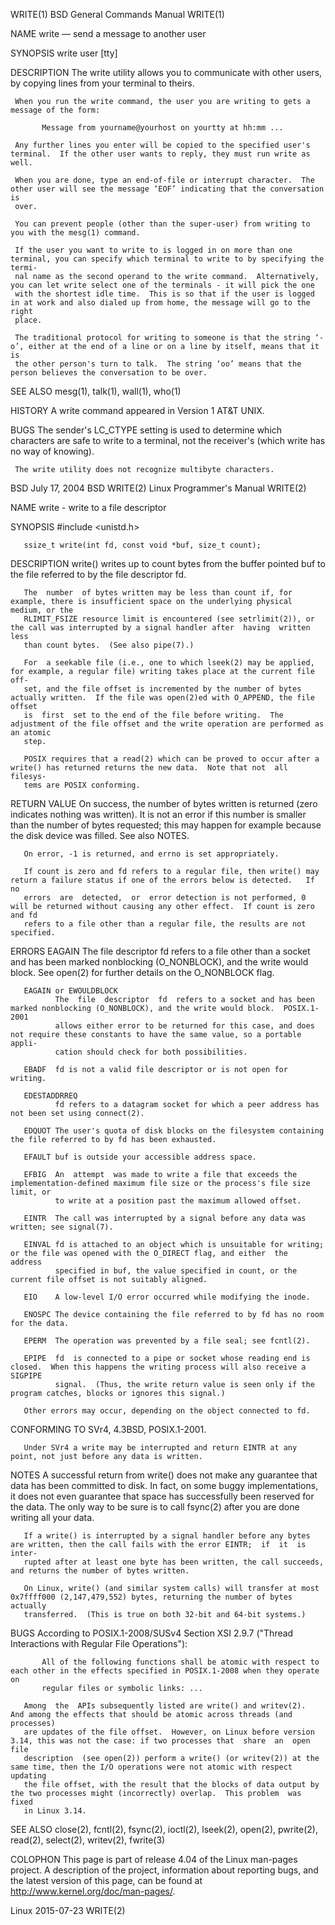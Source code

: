 WRITE(1)                                                    BSD General Commands Manual                                                   WRITE(1)

NAME
     write — send a message to another user

SYNOPSIS
     write user [tty]

DESCRIPTION
     The write utility allows you to communicate with other users, by copying lines from your terminal to theirs.

     When you run the write command, the user you are writing to gets a message of the form:

           Message from yourname@yourhost on yourtty at hh:mm ...

     Any further lines you enter will be copied to the specified user's terminal.  If the other user wants to reply, they must run write as well.

     When you are done, type an end-of-file or interrupt character.  The other user will see the message ‘EOF’ indicating that the conversation is
     over.

     You can prevent people (other than the super-user) from writing to you with the mesg(1) command.

     If the user you want to write to is logged in on more than one terminal, you can specify which terminal to write to by specifying the termi‐
     nal name as the second operand to the write command.  Alternatively, you can let write select one of the terminals - it will pick the one
     with the shortest idle time.  This is so that if the user is logged in at work and also dialed up from home, the message will go to the right
     place.

     The traditional protocol for writing to someone is that the string ‘-o’, either at the end of a line or on a line by itself, means that it is
     the other person's turn to talk.  The string ‘oo’ means that the person believes the conversation to be over.

SEE ALSO
     mesg(1), talk(1), wall(1), who(1)

HISTORY
     A write command appeared in Version 1 AT&T UNIX.

BUGS
     The sender's LC_CTYPE setting is used to determine which characters are safe to write to a terminal, not the receiver's (which write has no
     way of knowing).

     The write utility does not recognize multibyte characters.

BSD                                                                July 17, 2004                                                               BSD
WRITE(2)                                                     Linux Programmer's Manual                                                    WRITE(2)

NAME
       write - write to a file descriptor

SYNOPSIS
       #include <unistd.h>

       ssize_t write(int fd, const void *buf, size_t count);

DESCRIPTION
       write() writes up to count bytes from the buffer pointed buf to the file referred to by the file descriptor fd.

       The  number  of bytes written may be less than count if, for example, there is insufficient space on the underlying physical medium, or the
       RLIMIT_FSIZE resource limit is encountered (see setrlimit(2)), or the call was interrupted by a signal handler after  having  written  less
       than count bytes.  (See also pipe(7).)

       For  a seekable file (i.e., one to which lseek(2) may be applied, for example, a regular file) writing takes place at the current file off‐
       set, and the file offset is incremented by the number of bytes actually written.  If the file was open(2)ed with O_APPEND, the file  offset
       is  first  set to the end of the file before writing.  The adjustment of the file offset and the write operation are performed as an atomic
       step.

       POSIX requires that a read(2) which can be proved to occur after a write() has returned returns the new data.  Note that not  all  filesys‐
       tems are POSIX conforming.

RETURN VALUE
       On  success,  the  number  of bytes written is returned (zero indicates nothing was written).  It is not an error if this number is smaller
       than the number of bytes requested; this may happen for example because the disk device was filled.  See also NOTES.

       On error, -1 is returned, and errno is set appropriately.

       If count is zero and fd refers to a regular file, then write() may return a failure status if one of the errors below is detected.   If  no
       errors  are  detected,  or  error detection is not performed, 0 will be returned without causing any other effect.  If count is zero and fd
       refers to a file other than a regular file, the results are not specified.

ERRORS
       EAGAIN The file descriptor fd refers to a file other than a socket and has been marked nonblocking (O_NONBLOCK), and the write would block.
              See open(2) for further details on the O_NONBLOCK flag.

       EAGAIN or EWOULDBLOCK
              The  file  descriptor  fd  refers to a socket and has been marked nonblocking (O_NONBLOCK), and the write would block.  POSIX.1-2001
              allows either error to be returned for this case, and does not require these constants to have the same value, so a portable  appli‐
              cation should check for both possibilities.

       EBADF  fd is not a valid file descriptor or is not open for writing.

       EDESTADDRREQ
              fd refers to a datagram socket for which a peer address has not been set using connect(2).

       EDQUOT The user's quota of disk blocks on the filesystem containing the file referred to by fd has been exhausted.

       EFAULT buf is outside your accessible address space.

       EFBIG  An  attempt  was made to write a file that exceeds the implementation-defined maximum file size or the process's file size limit, or
              to write at a position past the maximum allowed offset.

       EINTR  The call was interrupted by a signal before any data was written; see signal(7).

       EINVAL fd is attached to an object which is unsuitable for writing; or the file was opened with the O_DIRECT flag, and either  the  address
              specified in buf, the value specified in count, or the current file offset is not suitably aligned.

       EIO    A low-level I/O error occurred while modifying the inode.

       ENOSPC The device containing the file referred to by fd has no room for the data.

       EPERM  The operation was prevented by a file seal; see fcntl(2).

       EPIPE  fd  is connected to a pipe or socket whose reading end is closed.  When this happens the writing process will also receive a SIGPIPE
              signal.  (Thus, the write return value is seen only if the program catches, blocks or ignores this signal.)

       Other errors may occur, depending on the object connected to fd.

CONFORMING TO
       SVr4, 4.3BSD, POSIX.1-2001.

       Under SVr4 a write may be interrupted and return EINTR at any point, not just before any data is written.

NOTES
       A successful return from write() does not make any guarantee that data has been committed to disk.  In fact, on some buggy implementations,
       it  does  not even guarantee that space has successfully been reserved for the data.  The only way to be sure is to call fsync(2) after you
       are done writing all your data.

       If a write() is interrupted by a signal handler before any bytes are written, then the call fails with the error EINTR;  if  it  is  inter‐
       rupted after at least one byte has been written, the call succeeds, and returns the number of bytes written.

       On Linux, write() (and similar system calls) will transfer at most 0x7ffff000 (2,147,479,552) bytes, returning the number of bytes actually
       transferred.  (This is true on both 32-bit and 64-bit systems.)

BUGS
       According to POSIX.1-2008/SUSv4 Section XSI 2.9.7 ("Thread Interactions with Regular File Operations"):

           All of the following functions shall be atomic with respect to each other in the effects specified in POSIX.1-2008 when they operate on
           regular files or symbolic links: ...

       Among  the  APIs subsequently listed are write() and writev(2).  And among the effects that should be atomic across threads (and processes)
       are updates of the file offset.  However, on Linux before version 3.14, this was not the case: if two processes that  share  an  open  file
       description  (see open(2)) perform a write() (or writev(2)) at the same time, then the I/O operations were not atomic with respect updating
       the file offset, with the result that the blocks of data output by the two processes might (incorrectly) overlap.  This problem  was  fixed
       in Linux 3.14.

SEE ALSO
       close(2), fcntl(2), fsync(2), ioctl(2), lseek(2), open(2), pwrite(2), read(2), select(2), writev(2), fwrite(3)

COLOPHON
       This  page is part of release 4.04 of the Linux man-pages project.  A description of the project, information about reporting bugs, and the
       latest version of this page, can be found at http://www.kernel.org/doc/man-pages/.

Linux                                                               2015-07-23                                                            WRITE(2)
